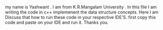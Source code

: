 my name is Yashwant . I am from K.R.Mangalam University . In this file I am writing the code in c++ implemenent the data structure concepts. 
Here I am Discuss that how to run these code in your respective IDE'S. first copy this code and paste on your IDE and run it.
Thanks you.


